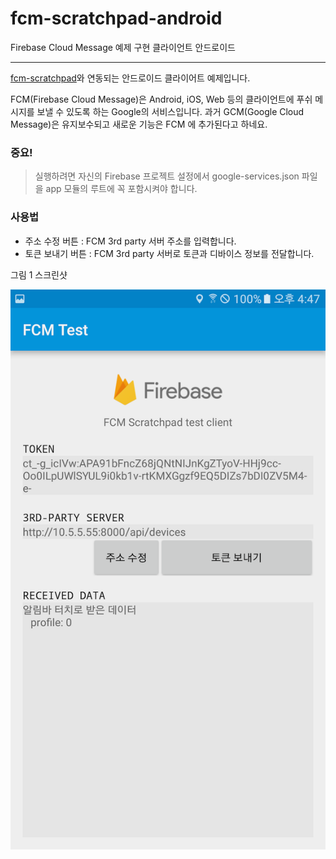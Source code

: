 # fcm-scratchpad-android
Firebase Cloud Message 예제 구현 클라이언트 안드로이드

----
[fcm-scratchpad](https://github.com/appkr/fcm-scratchpad)와 연동되는 안드로이드 클라이어트 예제입니다.

FCM(Firebase Cloud Message)은 Android, iOS, Web 등의 클라이언트에 푸쉬 메시지를 보낼 수 있도록 하는 Google의 서비스입니다. 과거 GCM(Google Cloud Message)은 유지보수되고 새로운 기능은 FCM 에 추가된다고 하네요.

### 중요!
> 실행하려면 자신의 Firebase 프로젝트 설정에서 google-services.json 파일을 app 모듈의 루트에 꼭 포함시켜야 합니다.

### 사용법
* 주소 수정 버튼 : FCM 3rd party 서버 주소를 입력합니다.
* 토큰 보내기 버튼 : FCM 3rd party 서버로 토큰과 디바이스 정보를 전달합니다.

그림 1 스크린샷

![](https://github.com/brownsoo/fcm-scratchpad-android/raw/master/screenshots/Screenshot_20170123-164712.png)


